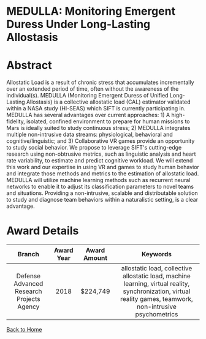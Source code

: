
MEDULLA: Monitoring Emergent Duress Under Long-Lasting Allostasis
=================================================================

# Abstract


Allostatic Load is a result of chronic stress that accumulates incrementally over an extended period of time, often without the awareness of the individual(s). MEDULLA (Monitoring Emergent Duress of Unified Long-Lasting Allostasis) is a collective allostatic load (CAL) estimator validated within a NASA study (HI-SEAS) which SIFT is currently participating in. MEDULLA has several advantages over current approaches: 1) A high-fidelity, isolated, confined environment to prepare for human missions to Mars is ideally suited to study continuous stress; 2) MEDULLA integrates multiple non-intrusive data streams: physiological, behavioral and cognitive/linguistic; and 3) Collaborative VR games provide an opportunity to study social behavior. We propose to leverage SIFT's cutting-edge research using non-obtrusive metrics, such as linguistic analysis and heart rate variability, to estimate and predict cognitive workload. We will extend this work and our expertise in using VR and games to study human behavior and integrate those methods and metrics to the estimation of allostatic load. MEDULLA will utilize machine learning methods such as recurrent neural networks to enable it to adjust its classification parameters to novel teams and situations. Providing a non-intrusive, scalable and distributable solution to study and diagnose team behaviors within a naturalistic setting, is a clear advantage.  

# Award Details

|Branch|Award Year|Award Amount|Keywords|
| :---: | :---: | :---: | :---: |
|Defense Advanced Research Projects Agency|2018|$224,749|allostatic load, collective allostatic load, machine learning, virtual reality, synchronization, virtual reality games, teamwork, non-intrusive psychometrics|
  
  


[Back to Home](https://github.com/chrischow/dod_sbir_awards/Reports/CC/#1198)